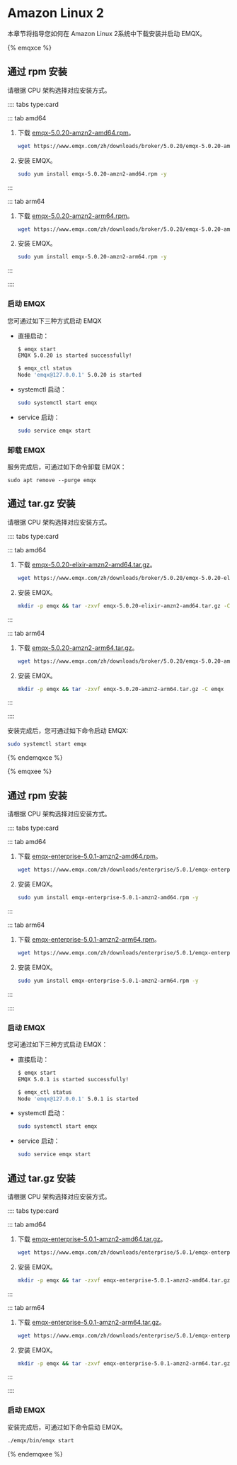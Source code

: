 # Amazon Linux 2

本章节将指导您如何在 Amazon Linux 2系统中下载安装并启动 EMQX。

{% emqxce %}

## 通过 rpm 安装

请根据 CPU 架构选择对应安装方式。

:::: tabs type:card

::: tab amd64

1. 下载 [emqx-5.0.20-amzn2-amd64.rpm](https://www.emqx.com/zh/downloads/broker/5.0.20/emqx-5.0.20-amzn2-amd64.rpm)。

   ```bash
   wget https://www.emqx.com/zh/downloads/broker/5.0.20/emqx-5.0.20-amzn2-amd64.rpm
   ```

2. 安装 EMQX。
   ```bash
   sudo yum install emqx-5.0.20-amzn2-amd64.rpm -y
   ```

:::

::: tab arm64
1. 下载 [emqx-5.0.20-amzn2-arm64.rpm](https://www.emqx.com/zh/downloads/broker/5.0.20/emqx-5.0.20-amzn2-arm64.rpm)。

   ```bash
   wget https://www.emqx.com/zh/downloads/broker/5.0.20/emqx-5.0.20-amzn2-arm64.rpm
   ```

2. 安装 EMQX。
   ```bash
   sudo yum install emqx-5.0.20-amzn2-arm64.rpm -y
   ```

:::

::::

### 启动 EMQX

您可通过如下三种方式启动 EMQX

- 直接启动：

  ```bash
  $ emqx start
  EMQX 5.0.20 is started successfully!
  
  $ emqx_ctl status
  Node 'emqx@127.0.0.1' 5.0.20 is started
  ```

- systemctl 启动：

  ```bash
  sudo systemctl start emqx
  ```

- service 启动：

  ```bash
  sudo service emqx start
  ```

### 卸载 EMQX

服务完成后，可通过如下命令卸载 EMQX：

  ```shell
sudo apt remove --purge emqx
  ```

## 通过 tar.gz 安装

请根据 CPU 架构选择对应安装方式。

:::: tabs type:card

::: tab amd64

1. 下载 [emqx-5.0.20-elixir-amzn2-amd64.tar.gz](https://www.emqx.com/zh/downloads/broker/5.0.20/emqx-5.0.20-elixir-amzn2-amd64.tar.gz)。

   ```bash
   wget https://www.emqx.com/zh/downloads/broker/5.0.20/emqx-5.0.20-elixir-amzn2-amd64.tar.gz
   ```

2. 安装 EMQX。
   ```bash
   mkdir -p emqx && tar -zxvf emqx-5.0.20-elixir-amzn2-amd64.tar.gz -C emqx
   ```

:::

::: tab arm64
1. 下载 [emqx-5.0.20-amzn2-arm64.tar.gz](https://www.emqx.com/zh/downloads/broker/5.0.20/emqx-5.0.20-amzn2-arm64.tar.gz)。

   ```bash
   wget https://www.emqx.com/zh/downloads/broker/5.0.20/emqx-5.0.20-amzn2-arm64.tar.gz
   ```

2. 安装 EMQX。
   ```bash
   mkdir -p emqx && tar -zxvf emqx-5.0.20-amzn2-arm64.tar.gz -C emqx
   ```

:::

::::

安装完成后，您可通过如下命令启动 EMQX:

```bash
sudo systemctl start emqx
```

{% endemqxce %}

{% emqxee %}

## 通过 rpm 安装

请根据 CPU 架构选择对应安装方式。

:::: tabs type:card

::: tab amd64

1. 下载 [emqx-enterprise-5.0.1-amzn2-amd64.rpm](https://www.emqx.com/zh/downloads/enterprise/5.0.1/emqx-enterprise-5.0.1-amzn2-amd64.rpm)。

   ```bash
   wget https://www.emqx.com/zh/downloads/enterprise/5.0.1/emqx-enterprise-5.0.1-amzn2-amd64.rpm
   ```

2. 安装 EMQX。
   ```bash
   sudo yum install emqx-enterprise-5.0.1-amzn2-amd64.rpm -y
   ```

:::

::: tab arm64
1. 下载 [emqx-enterprise-5.0.1-amzn2-arm64.rpm](https://www.emqx.com/zh/downloads/enterprise/5.0.1/emqx-enterprise-5.0.1-amzn2-arm64.rpm)。

   ```bash
   wget https://www.emqx.com/zh/downloads/enterprise/5.0.1/emqx-enterprise-5.0.1-amzn2-arm64.rpm
   ```

2. 安装 EMQX。
   ```bash
   sudo yum install emqx-enterprise-5.0.1-amzn2-arm64.rpm -y
   ```

:::

::::

### 启动 EMQX 

您可通过如下三种方式启动 EMQX：

- 直接启动：

  ```bash
  $ emqx start
  EMQX 5.0.1 is started successfully!
  
  $ emqx_ctl status
  Node 'emqx@127.0.0.1' 5.0.1 is started
  ```

- systemctl 启动：

  ```bash
  sudo systemctl start emqx
  ```

- service 启动：

  ```bash
  sudo service emqx start
  ```

## 通过 tar.gz 安装

请根据 CPU 架构选择对应安装方式。

:::: tabs type:card

::: tab amd64

1. 下载 [emqx-enterprise-5.0.1-amzn2-amd64.tar.gz](https://www.emqx.com/zh/downloads/enterprise/5.0.1/emqx-enterprise-5.0.1-amzn2-amd64.tar.gz)。

   ```bash
   wget https://www.emqx.com/zh/downloads/enterprise/5.0.1/emqx-enterprise-5.0.1-amzn2-amd64.tar.gz
   ```

2. 安装 EMQX。

   ```bash
   mkdir -p emqx && tar -zxvf emqx-enterprise-5.0.1-amzn2-amd64.tar.gz -C emqx
   ```

:::

::: tab arm64

1. 下载 [emqx-enterprise-5.0.1-amzn2-arm64.tar.gz](https://www.emqx.com/zh/downloads/enterprise/5.0.1/emqx-enterprise-5.0.1-amzn2-arm64.tar.gz)。

   ```bash
   wget https://www.emqx.com/zh/downloads/enterprise/5.0.1/emqx-enterprise-5.0.1-amzn2-arm64.tar.gz
   ```

2. 安装 EMQX。

   ```bash
   mkdir -p emqx && tar -zxvf emqx-enterprise-5.0.1-amzn2-arm64.tar.gz -C emqx
   ```

:::

::::

### 启动 EMQX

安装完成后，可通过如下命令启动 EMQX。

```bash
./emqx/bin/emqx start
```

{% endemqxee %}
